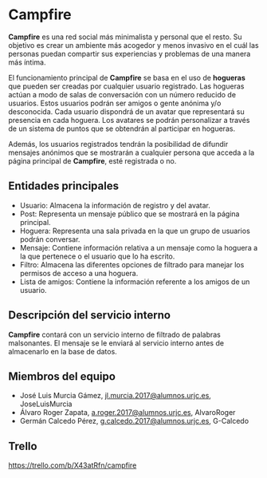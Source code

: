 # Campfire

**Campfire** es una red social más minimalista y personal que el resto. Su objetivo es crear un ambiente más acogedor y menos invasivo en el cuál las personas puedan compartir sus experiencias y problemas de una manera más íntima.

El funcionamiento principal de **Campfire** se basa en el uso de **hogueras** que pueden ser creadas por cualquier usuario registrado. Las hogueras actúan a modo de salas de conversación con un número reducido de usuarios. Estos usuarios podrán ser amigos o gente anónima y/o desconocida. Cada usuario dispondrá de un avatar que representará su presencia en cada hoguera. Los avatares se podrán personalizar a través de un sistema de puntos que se obtendrán al participar en hogueras.

Además, los usuarios registrados tendrán la posibilidad de difundir mensajes anónimos que se mostrarán a cualquier persona que acceda a la página principal de **Campfire**, esté registrada o no.

## Entidades principales
- Usuario: Almacena la información de registro y del avatar.
- Post: Representa un mensaje público que se mostrará en la página principal.
- Hoguera: Representa una sala privada en la que un grupo de usuarios podrán conversar.
- Mensaje: Contiene información relativa a un mensaje como la hoguera a la que pertenece o el usuario que lo ha escrito.
- Filtro: Almacena las diferentes opciones de filtrado para manejar los permisos de acceso a una hoguera.
- Lista de amigos: Contiene la información referente a los amigos de un usuario.

## Descripción del servicio interno
**Campfire** contará con un servicio interno de filtrado de palabras malsonantes. El mensaje se le enviará al servicio interno antes de almacenarlo en la base de datos.

## Miembros del equipo
- José Luis Murcia Gámez, jl.murcia.2017@alumnos.urjc.es, JoseLuisMurcia
- Álvaro Roger Zapata, a.roger.2017@alumnos.urjc.es, AlvaroRoger
- Germán Calcedo Pérez, g.calcedo.2017@alumnos.urjc.es, G-Calcedo

## Trello
https://trello.com/b/X43atRfn/campfire
